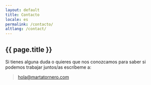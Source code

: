 ```yaml
---
layout: default
title: Contacto
locale: es
permalink: /contacto/
altlang: /contact/
---
```


## {{ page.title }}

Si tienes alguna duda o quieres que nos conozcamos para saber si podemos trabajar juntos/as escríbeme a:
> [hola@martatornero.com](mailto:hola@martatornero.com)